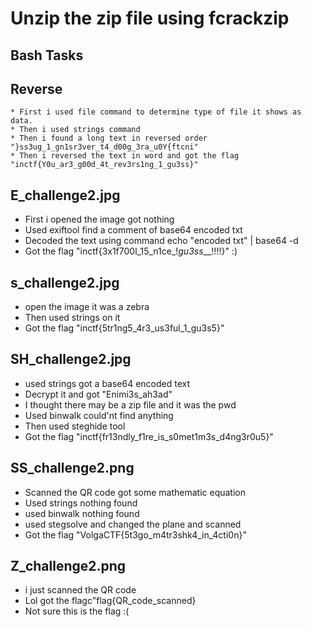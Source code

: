 # Unzip the zip file using fcrackzip
## Bash Tasks
 ## Reverse
    * First i used file command to determine type of file it shows as data.
    * Then i used strings command
    * Then i found a long text in reversed order "}ss3ug_1_gn1sr3ver_t4_d00g_3ra_u0Y{ftcni"
    * Then i reversed the text in word and got the flag "inctf{Y0u_ar3_g00d_4t_rev3rs1ng_1_gu3ss}"
## E_challenge2.jpg
 * First i opened the image got nothing
 * Used exiftool find a comment of base64 encoded txt
 * Decoded the text using command echo "encoded txt" | base64 -d
 * Got the flag "inctf{3x1f700l_15_n1ce_!_gu3ss___!!!!}" :)
## s_challenge2.jpg
 * open the image it was a zebra
 * Then used strings on it
 * Got the flag "inctf{5tr1ng5_4r3_us3ful_1_gu3s5}"
## SH_challenge2.jpg 
 * used strings got a base64 encoded text
 * Decrypt it and got "Enimi3s_ah3ad"
 * I thought there may be a zip file and it was the pwd
 * Used binwalk could'nt find anything
 * Then used steghide tool 
 * Got the flag "inctf{fr13ndly_f1re_is_s0met1m3s_d4ng3r0u5}"
## SS_challenge2.png
 * Scanned the QR code got some mathematic equation
 * Used strings nothing found
 * used binwalk nothing found
 * used stegsolve and changed the plane and scanned
 * Got the flag "VolgaCTF{5t3go_m4tr3shk4_in_4cti0n}"
## Z_challenge2.png
 * i just scanned the QR code 
 * Lol got the flagc"flag{QR_code_scanned}
 * Not sure this is the flag :(
 

 
